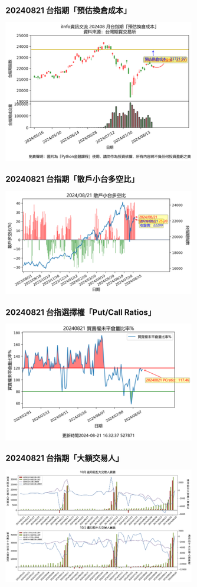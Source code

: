 ## 20240821 台指期「預估換倉成本」
![](images/txfcost.png)

## 20240821 台指期「散戶小台多空比」
![](images/bbiri.png)

## 20240821 台指選擇權「Put/Call Ratios」
![](images/pcratio.png)

## 20240821 台指期「大額交易人」
![](images/blocktrade.png)

